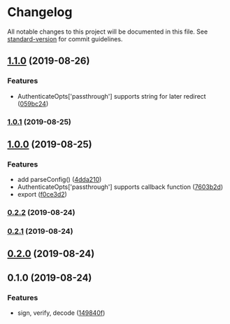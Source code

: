 # Changelog

All notable changes to this project will be documented in this file. See [standard-version](https://github.com/conventional-changelog/standard-version) for commit guidelines.

## [1.1.0](https://github.com/waitingsong/egg-jwt/compare/v1.0.1...v1.1.0) (2019-08-26)


### Features

* AuthenticateOpts['passthrough'] supports string for later redirect ([059bc24](https://github.com/waitingsong/egg-jwt/commit/059bc24))

### [1.0.1](https://github.com/waitingsong/egg-jwt/compare/v1.0.0...v1.0.1) (2019-08-25)

## [1.0.0](https://github.com/waitingsong/egg-jwt/compare/v0.2.2...v1.0.0) (2019-08-25)


### Features

* add parseConfig() ([4dda210](https://github.com/waitingsong/egg-jwt/commit/4dda210))
* AuthenticateOpts['passthrough'] supports callback function ([7603b2d](https://github.com/waitingsong/egg-jwt/commit/7603b2d))
* export ([f0ce3d2](https://github.com/waitingsong/egg-jwt/commit/f0ce3d2))

### [0.2.2](https://github.com/waitingsong/egg-jwt/compare/v0.2.1...v0.2.2) (2019-08-24)

### [0.2.1](https://github.com/waitingsong/egg-jwt/compare/v0.2.0...v0.2.1) (2019-08-24)

## [0.2.0](https://github.com/waitingsong/egg-jwt/compare/v0.1.0...v0.2.0) (2019-08-24)

## 0.1.0 (2019-08-24)


### Features

* sign, verify, decode ([149840f](https://github.com/waitingsong/egg-jwt/commit/149840f))
